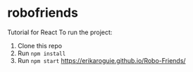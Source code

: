 # robofriends
Tutorial for React
To run the project:

1. Clone this repo
2. Run `npm install`
3. Run `npm start`
https://erikaroguie.github.io/Robo-Friends/
